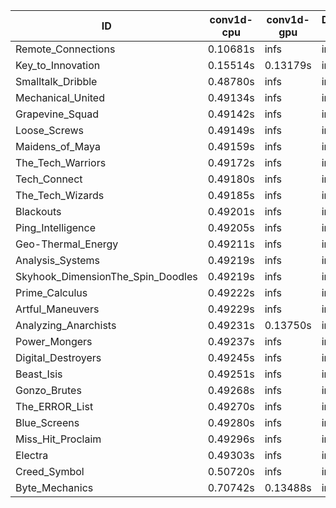 |ID|conv1d-cpu|conv1d-gpu|DWSPConv2D-gpu|gemm-gpu|avg|
|-|-|-|-|-|-|
|Remote_Connections|0.10681s|infs|infs|4.73593s|infs|
|Key_to_Innovation|0.15514s|0.13179s|infs|2.82731s|infs|
|Smalltalk_Dribble|0.48780s|infs|infs|4.69606s|infs|
|Mechanical_United|0.49134s|infs|infs|4.73733s|infs|
|Grapevine_Squad|0.49142s|infs|infs|4.71893s|infs|
|Loose_Screws|0.49149s|infs|infs|4.72601s|infs|
|Maidens_of_Maya|0.49159s|infs|infs|4.73819s|infs|
|The_Tech_Warriors|0.49172s|infs|infs|4.75498s|infs|
|Tech_Connect|0.49180s|infs|infs|4.73826s|infs|
|The_Tech_Wizards|0.49185s|infs|infs|4.75957s|infs|
|Blackouts|0.49201s|infs|infs|4.71769s|infs|
|Ping_Intelligence|0.49205s|infs|infs|4.74001s|infs|
|Geo-Thermal_Energy|0.49211s|infs|infs|4.73433s|infs|
|Analysis_Systems|0.49219s|infs|infs|4.72701s|infs|
|Skyhook_DimensionThe_Spin_Doodles|0.49219s|infs|infs|4.76182s|infs|
|Prime_Calculus|0.49222s|infs|infs|4.74233s|infs|
|Artful_Maneuvers|0.49229s|infs|infs|4.73431s|infs|
|Analyzing_Anarchists|0.49231s|0.13750s|infs|4.73161s|infs|
|Power_Mongers|0.49237s|infs|infs|4.74473s|infs|
|Digital_Destroyers|0.49245s|infs|infs|4.71571s|infs|
|Beast_Isis|0.49251s|infs|infs|4.73014s|infs|
|Gonzo_Brutes|0.49268s|infs|infs|4.71952s|infs|
|The_ERROR_List|0.49270s|infs|infs|4.73486s|infs|
|Blue_Screens|0.49280s|infs|infs|4.72989s|infs|
|Miss_Hit_Proclaim|0.49296s|infs|infs|4.90696s|infs|
|Electra|0.49303s|infs|infs|4.75414s|infs|
|Creed_Symbol|0.50720s|infs|infs|4.70330s|infs|
|Byte_Mechanics|0.70742s|0.13488s|infs|4.72300s|infs|
